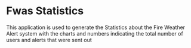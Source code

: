 
# Fwas Statistics 

This application is used to generate the Statistics about the Fire Weather Alert system with the charts and numbers indicating the total number of users and alerts that were sent out